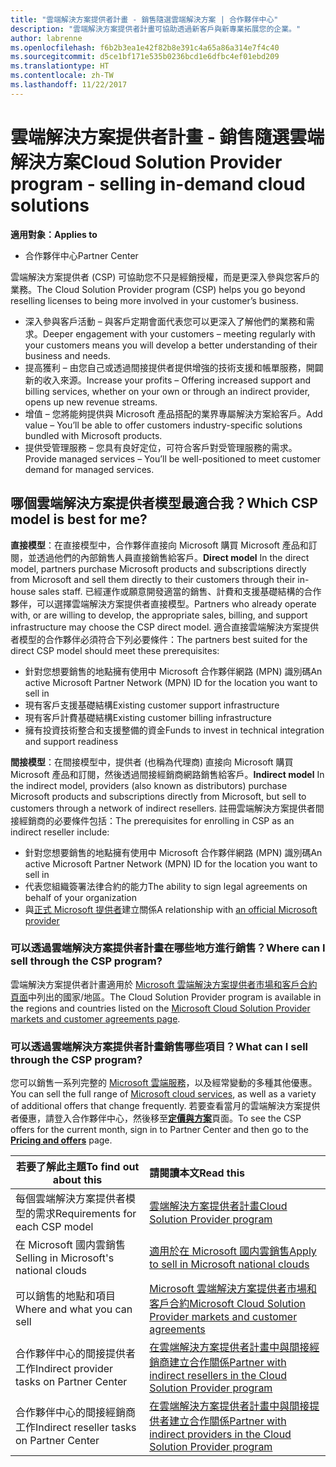 ```yaml
---
title: "雲端解決方案提供者計畫 - 銷售隨選雲端解決方案 | 合作夥伴中心"
description: "雲端解決方案提供者計畫可協助透過新客戶與新專業拓展您的企業。"
author: labrenne
ms.openlocfilehash: f6b2b3ea1e42f82b8e391c4a65a86a314e7f4c40
ms.sourcegitcommit: d5ce1bf171e535b0236bcd1e6dfbc4ef01ebd209
ms.translationtype: HT
ms.contentlocale: zh-TW
ms.lasthandoff: 11/22/2017
---
```

# <a name="cloud-solution-provider-program---selling-in-demand-cloud-solutions"></a><span data-ttu-id="bc280-103">雲端解決方案提供者計畫 - 銷售隨選雲端解決方案</span><span class="sxs-lookup"><span data-stu-id="bc280-103">Cloud Solution Provider program - selling in-demand cloud solutions</span></span> 

**<span data-ttu-id="bc280-104">適用對象：</span><span class="sxs-lookup"><span data-stu-id="bc280-104">Applies to</span></span>**

-  <span data-ttu-id="bc280-105">合作夥伴中心</span><span class="sxs-lookup"><span data-stu-id="bc280-105">Partner Center</span></span>

<span data-ttu-id="bc280-106">雲端解決方案提供者 (CSP) 可協助您不只是經銷授權，而是更深入參與您客戶的業務。</span><span class="sxs-lookup"><span data-stu-id="bc280-106">The Cloud Solution Provider program (CSP) helps you go beyond reselling licenses to being more involved in your customer’s business.</span></span>
 
- <span data-ttu-id="bc280-107">深入參與客戶活動 – 與客戶定期會面代表您可以更深入了解他們的業務和需求。</span><span class="sxs-lookup"><span data-stu-id="bc280-107">Deeper engagement with your customers – meeting regularly with your customers means you will develop a better understanding of their business and needs.</span></span>
- <span data-ttu-id="bc280-108">提高獲利 – 由您自己或透過間接提供者提供增強的技術支援和帳單服務，開闢新的收入來源。</span><span class="sxs-lookup"><span data-stu-id="bc280-108">Increase your profits – Offering increased support and billing services, whether on your own or through an indirect provider, opens up new revenue streams.</span></span>  
- <span data-ttu-id="bc280-109">增值 – 您將能夠提供與 Microsoft 產品搭配的業界專屬解決方案給客戶。</span><span class="sxs-lookup"><span data-stu-id="bc280-109">Add value – You’ll be able to offer customers industry-specific solutions bundled with Microsoft products.</span></span>
- <span data-ttu-id="bc280-110">提供受管理服務 – 您具有良好定位，可符合客戶對受管理服務的需求。</span><span class="sxs-lookup"><span data-stu-id="bc280-110">Provide managed services – You’ll be well-positioned to meet customer demand for managed services.</span></span> 

## <a name="which-csp-model-is-best-for-me"></a><span data-ttu-id="bc280-111">哪個雲端解決方案提供者模型最適合我？</span><span class="sxs-lookup"><span data-stu-id="bc280-111">Which CSP model is best for me?</span></span>

<span data-ttu-id="bc280-112">**直接模型**：在直接模型中，合作夥伴直接向 Microsoft 購買 Microsoft 產品和訂閱，並透過他們的內部銷售人員直接銷售給客戶。</span><span class="sxs-lookup"><span data-stu-id="bc280-112">**Direct model** In the direct model, partners purchase Microsoft products and subscriptions directly from Microsoft and sell them directly to their customers through their in-house sales staff.</span></span> <span data-ttu-id="bc280-113">已經運作或願意開發適當的銷售、計費和支援基礎結構的合作夥伴，可以選擇雲端解決方案提供者直接模型。</span><span class="sxs-lookup"><span data-stu-id="bc280-113">Partners who already operate with, or are willing to develop, the appropriate sales, billing, and support infrastructure may choose the CSP direct model.</span></span> <span data-ttu-id="bc280-114">適合直接雲端解決方案提供者模型的合作夥伴必須符合下列必要條件：</span><span class="sxs-lookup"><span data-stu-id="bc280-114">The partners best suited for the direct CSP model should meet these prerequisites:</span></span>

- <span data-ttu-id="bc280-115">針對您想要銷售的地點擁有使用中 Microsoft 合作夥伴網路 (MPN) 識別碼</span><span class="sxs-lookup"><span data-stu-id="bc280-115">An active Microsoft Partner Network (MPN) ID for the location you want to sell in</span></span>
- <span data-ttu-id="bc280-116">現有客戶支援基礎結構</span><span class="sxs-lookup"><span data-stu-id="bc280-116">Existing customer support infrastructure</span></span>
- <span data-ttu-id="bc280-117">現有客戶計費基礎結構</span><span class="sxs-lookup"><span data-stu-id="bc280-117">Existing customer billing infrastructure</span></span>
- <span data-ttu-id="bc280-118">擁有投資技術整合和支援整備的資金</span><span class="sxs-lookup"><span data-stu-id="bc280-118">Funds to invest in technical integration and support readiness</span></span>

<span data-ttu-id="bc280-119">**間接模型**：在間接模型中，提供者 (也稱為代理商) 直接向 Microsoft 購買 Microsoft 產品和訂閱，然後透過間接經銷商網路銷售給客戶。</span><span class="sxs-lookup"><span data-stu-id="bc280-119">**Indirect model** In the indirect model, providers (also known as distributors) purchase Microsoft products and subscriptions directly from Microsoft, but sell to customers through a network of indirect resellers.</span></span> <span data-ttu-id="bc280-120">註冊雲端解決方案提供者間接經銷商的必要條件包括：</span><span class="sxs-lookup"><span data-stu-id="bc280-120">The prerequisites for enrolling in CSP as an indirect reseller include:</span></span>

- <span data-ttu-id="bc280-121">針對您想要銷售的地點擁有使用中 Microsoft 合作夥伴網路 (MPN) 識別碼</span><span class="sxs-lookup"><span data-stu-id="bc280-121">An active Microsoft Partner Network (MPN) ID for the location you want to sell in</span></span>
- <span data-ttu-id="bc280-122"> 代表您組織簽署法律合約的能力</span><span class="sxs-lookup"><span data-stu-id="bc280-122">The ability to sign legal agreements on behalf of your organization</span></span>
- <span data-ttu-id="bc280-123">與[正式 Microsoft 提供者](https://partnercenter.microsoft.com/partner/find-a-provider)建立關係</span><span class="sxs-lookup"><span data-stu-id="bc280-123">A relationship with [an official Microsoft provider](https://partnercenter.microsoft.com/partner/find-a-provider)</span></span>

### <a name="where-can-i-sell-through-the-csp-program"></a><span data-ttu-id="bc280-124">可以透過雲端解決方案提供者計畫在哪些地方進行銷售？</span><span class="sxs-lookup"><span data-stu-id="bc280-124">Where can I sell through the CSP program?</span></span>

<span data-ttu-id="bc280-125">雲端解決方案提供者計畫適用於 [Microsoft 雲端解決方案提供者市場和客戶合約頁面](agreements.md)中列出的國家/地區。</span><span class="sxs-lookup"><span data-stu-id="bc280-125">The Cloud Solution Provider program is available in the regions and countries listed on the [Microsoft Cloud Solution Provider markets and customer agreements page](agreements.md).</span></span>  

### <a name="what-can-i-sell-through-the-csp-program"></a><span data-ttu-id="bc280-126">可以透過雲端解決方案提供者計畫銷售哪些項目？</span><span class="sxs-lookup"><span data-stu-id="bc280-126">What can I sell through the CSP program?</span></span>

<span data-ttu-id="bc280-127">您可以銷售一系列完整的 [Microsoft 雲端服務](https://partner.microsoft.com/cloud-solution-provider/products-and-services)，以及經常變動的多種其他優惠。</span><span class="sxs-lookup"><span data-stu-id="bc280-127">You can sell the full range of [Microsoft cloud services](https://partner.microsoft.com/cloud-solution-provider/products-and-services), as well as a variety of additional offers that change frequently.</span></span> <span data-ttu-id="bc280-128">若要查看當月的雲端解決方案提供者優惠，請登入合作夥伴中心，然後移至[**定價與方案**](https://partnercenter.microsoft.com/pcv/sales)頁面。</span><span class="sxs-lookup"><span data-stu-id="bc280-128">To see the CSP offers for the current month, sign in to Partner Center and then go to the [**Pricing and offers**](https://partnercenter.microsoft.com/pcv/sales) page.</span></span> 

|**<span data-ttu-id="bc280-129">若要了解此主題</span><span class="sxs-lookup"><span data-stu-id="bc280-129">To find out about this</span></span>**   |**<span data-ttu-id="bc280-130">請閱讀本文</span><span class="sxs-lookup"><span data-stu-id="bc280-130">Read this</span></span>**   |
|---------------------------|:--------------------|
|<span data-ttu-id="bc280-131">每個雲端解決方案提供者模型的需求</span><span class="sxs-lookup"><span data-stu-id="bc280-131">Requirements for each CSP model</span></span>   | [<span data-ttu-id="bc280-132">雲端解決方案提供者計畫</span><span class="sxs-lookup"><span data-stu-id="bc280-132">Cloud Solution Provider program</span></span>](https://partnercenter.microsoft.com/partner/cloud-solution-provider)|
|<span data-ttu-id="bc280-133">在 Microsoft 國内雲銷售</span><span class="sxs-lookup"><span data-stu-id="bc280-133">Selling in Microsoft's national clouds</span></span>   | [<span data-ttu-id="bc280-134">適用於在 Microsoft 國内雲銷售</span><span class="sxs-lookup"><span data-stu-id="bc280-134">Apply to sell in Microsoft national clouds</span></span>](csp-national-clouds-overview.md)|
|<span data-ttu-id="bc280-135">可以銷售的地點和項目</span><span class="sxs-lookup"><span data-stu-id="bc280-135">Where and what you can sell</span></span>   |[<span data-ttu-id="bc280-136">Microsoft 雲端解決方案提供者市場和客戶合約</span><span class="sxs-lookup"><span data-stu-id="bc280-136">Microsoft Cloud Solution Provider markets and customer agreements</span></span>](agreements.md)|
|<span data-ttu-id="bc280-137">合作夥伴中心的間接提供者工作</span><span class="sxs-lookup"><span data-stu-id="bc280-137">Indirect provider tasks on Partner Center</span></span>  |[<span data-ttu-id="bc280-138">在雲端解決方案提供者計畫中與間接經銷商建立合作關係</span><span class="sxs-lookup"><span data-stu-id="bc280-138">Partner with indirect resellers in the Cloud Solution Provider program</span></span>](indirect-provider-tasks-in-partner-center.md)|
|<span data-ttu-id="bc280-139">合作夥伴中心的間接經銷商工作</span><span class="sxs-lookup"><span data-stu-id="bc280-139">Indirect reseller tasks on Partner Center</span></span>   |[<span data-ttu-id="bc280-140">在雲端解決方案提供者計畫中與間接提供者建立合作關係</span><span class="sxs-lookup"><span data-stu-id="bc280-140">Partner with indirect providers in the Cloud Solution Provider program</span></span>](indirect-reseller-tasks-in-partner-center.md)|